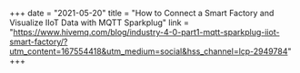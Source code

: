 +++
date = "2021-05-20"
title = "How to Connect a Smart Factory and Visualize IIoT Data with MQTT Sparkplug"
link = "https://www.hivemq.com/blog/industry-4-0-part1-mqtt-sparkplug-iiot-smart-factory/?utm_content=167554418&utm_medium=social&hss_channel=lcp-2949784"
+++

